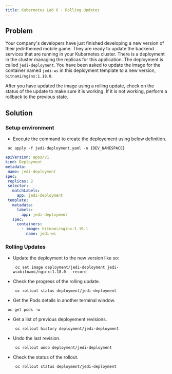 ```yaml
---
title: Kubernetes Lab 6 - Rolling Updates
---
```


## Problem

Your company's developers have just finished developing a new version of their jedi-themed mobile game. They are ready to update the backend services that are running in your Kubernetes cluster. There is a deployment in the cluster managing the replicas for this application. The deployment is called `jedi-deployment`. You have been asked to update the image for the container named `jedi-ws` in this deployment template to a new version, `bitnami/nginx:1.18.0`.

After you have updated the image using a rolling update, check on the status of the update to make sure it is working. If it is not working, perform a rollback to the previous state.

## Solution

### Setup environment

- Execute the command to create the deployement using below definition.

 ```shell script
  oc apply -f jedi-deployment.yaml -n {DEV_NAMESPACE}
  ```

 ```yaml
apiVersion: apps/v1
kind: Deployment
metadata:
  name: jedi-deployment
spec:
  replicas: 2
  selector:
    matchLabels:
      app: jedi-deployment
  template:
    metadata:
      labels:
        app: jedi-deployment
    spec:
      containers:
        - image: bitnami/nginx:1.16.1
          name: jedi-ws
 ```
### Rolling Updates 

- Update the deployment to the new version like so:

  ```
   oc set image deployment/jedi-deployment jedi-ws=bitnami/nginx:1.18.0 --record 
   ```
- Check the progress of the rolling update.

  ```
   oc rollout status deployment/jedi-deployment
   ```

-  Get the Pods details in another terminal window.

  ```
   oc get pods -w
   ```

- Get a list of previous deployement revisions.

  ```
   oc rollout history deployment/jedi-deployment
   ```

- Undo the last revision.

  ```
   oc rollout undo deployment/jedi-deployment
   ```

- Check the status of the rollout.

  ```
   oc rollout status deployment/jedi-deployment
   ```